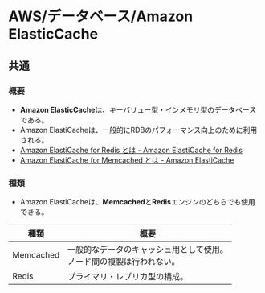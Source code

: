 # AWS/データベース/Amazon ElasticCache

## 共通

### 概要

- **Amazon ElasticCache**は、キーバリュー型・インメモリ型のデータベースである。
- Amazon ElastiCacheは、一般的にRDBのパフォーマンス向上のために利用される。
- [Amazon ElastiCache for Redis とは - Amazon ElastiCache for Redis](https://docs.aws.amazon.com/ja_jp/AmazonElastiCache/latest/red-ug/WhatIs.html)
- [Amazon ElastiCache for Memcached とは - Amazon ElastiCache](https://docs.aws.amazon.com/ja_jp/AmazonElastiCache/latest/mem-ug/WhatIs.html)

### 種類

- Amazon ElastiCacheは、**Memcached**と**Redis**エンジンのどちらでも使用できる。

| 種類      | 概要                                                         |
| --------- | ------------------------------------------------------------ |
| Memcached | 一般的なデータのキャッシュ用として使用。<br />ノード間の複製は行われない。 |
| Redis     | プライマリ・レプリカ型の構成。                               |
